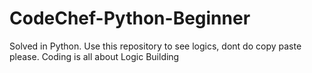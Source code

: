 # CodeChef-Python-Beginner
Solved in Python. Use this repository to see logics, dont do copy paste please. Coding is all about Logic Building
